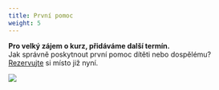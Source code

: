 ```yaml
---
title: První pomoc
weight: 5
---
```

**Pro velký zájem o kurz, přidáváme další termín.** \
Jak správně poskytnout první pomoc dítěti nebo dospělému?\
[Rezervujte](https://vigvam.webooker.eu/Actions) si místo již nyní.

![](/images/uploads/banery_vigvam-8-.jpg)